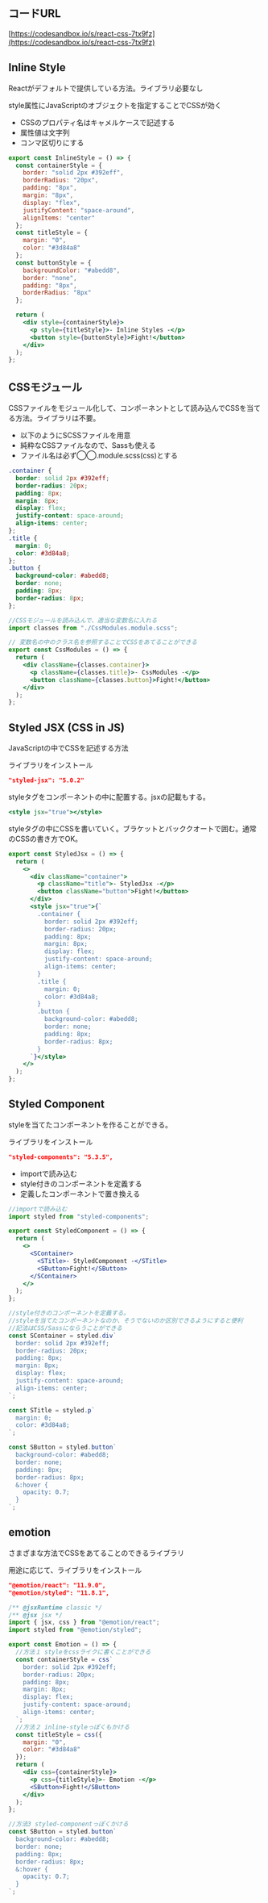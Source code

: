 ## コードURL
[https://codesandbox.io/s/react-css-7tx9fz](https://codesandbox.io/s/react-css-7tx9fz)

## Inline Style

Reactがデフォルトで提供している方法。ライブラリ必要なし

style属性にJavaScriptのオブジェクトを指定することでCSSが効く

- CSSのプロパティ名はキャメルケースで記述する
- 属性値は文字列
- コンマ区切りにする

```jsx
export const InlineStyle = () => {
  const containerStyle = {
    border: "solid 2px #392eff",
    borderRadius: "20px",
    padding: "8px",
    margin: "8px",
    display: "flex",
    justifyContent: "space-around",
    alignItems: "center"
  };
  const titleStyle = {
    margin: "0",
    color: "#3d84a8"
  };
  const buttonStyle = {
    backgroundColor: "#abedd8",
    border: "none",
    padding: "8px",
    borderRadius: "8px"
  };

  return (
    <div style={containerStyle}>
      <p style={titleStyle}>- Inline Styles -</p>
      <button style={buttonStyle}>Fight!</button>
    </div>
  );
};
```

## CSSモジュール

CSSファイルをモジュール化して、コンポーネントとして読み込んでCSSを当てる方法。ライブラリは不要。

- 以下のようにSCSSファイルを用意
- 純粋なCSSファイルなので、Sassも使える
- ファイル名は必ず◯◯.module.scss(css)とする

```scss
.container {
  border: solid 2px #392eff;
  border-radius: 20px;
  padding: 8px;
  margin: 8px;
  display: flex;
  justify-content: space-around;
  align-items: center;
};
.title {
  margin: 0;
  color: #3d84a8;
};
.button {
  background-color: #abedd8;
  border: none;
  padding: 8px;
  border-radius: 8px;
};
```

```jsx
//CSSモジュールを読み込んで、適当な変数名に入れる
import classes from "./CssModules.module.scss";

// 変数名の中のクラス名を参照することでCSSをあてることができる
export const CssModules = () => {
  return (
    <div className={classes.container}>
      <p className={classes.title}>- CssModules -</p>
      <button className={classes.button}>Fight!</button>
    </div>
  );
};
```

## Styled JSX (CSS in JS)

JavaScriptの中でCSSを記述する方法

ライブラリをインストール

```json
"styled-jsx": "5.0.2"
```

styleタグをコンポーネントの中に配置する。jsxの記載もする。

```jsx
<style jsx="true"></style>
```

styleタグの中にCSSを書いていく。ブラケットとバッククオートで囲む。通常のCSSの書き方でOK。

```jsx
export const StyledJsx = () => {
  return (
    <>
      <div className="container">
        <p className="title">- StyledJsx -</p>
        <button className="button">Fight!</button>
      </div>
      <style jsx="true">{`
        .container {
          border: solid 2px #392eff;
          border-radius: 20px;
          padding: 8px;
          margin: 8px;
          display: flex;
          justify-content: space-around;
          align-items: center;
        }
        .title {
          margin: 0;
          color: #3d84a8;
        }
        .button {
          background-color: #abedd8;
          border: none;
          padding: 8px;
          border-radius: 8px;
        }
      `}</style>
    </>
  );
};
```

## Styled Component

styleを当てたコンポーネントを作ることができる。

ライブラリをインストール

```json
"styled-components": "5.3.5",
```

- importで読み込む
- style付きのコンポーネントを定義する
- 定義したコンポーネントで置き換える

```jsx
//importで読み込む
import styled from "styled-components";

export const StyledComponent = () => {
  return (
    <>
      <SContainer>
        <STitle>- StyledComponent -</STitle>
        <SButton>Fight!</SButton>
      </SContainer>
    </>
  );
};

//style付きのコンポーネントを定義する。
//styleを当てたコンポーネントなのか、そうでないのか区別できるようにすると便利
//記法はCSS/Sassにならうことができる
const SContainer = styled.div`
  border: solid 2px #392eff;
  border-radius: 20px;
  padding: 8px;
  margin: 8px;
  display: flex;
  justify-content: space-around;
  align-items: center;
`;

const STitle = styled.p`
  margin: 0;
  color: #3d84a8;
`;

const SButton = styled.button`
  background-color: #abedd8;
  border: none;
  padding: 8px;
  border-radius: 8px;
  &:hover {
    opacity: 0.7;
  }
`;
```

## emotion

さまざまな方法でCSSをあてることのできるライブラリ

用途に応じて、ライブラリをインストール

```json
"@emotion/react": "11.9.0",
"@emotion/styled": "11.8.1",
```

```jsx
/** @jsxRuntime classic */
/** @jsx jsx */
import { jsx, css } from "@emotion/react";
import styled from "@emotion/styled";

export const Emotion = () => {
  //方法１ styleをcssライクに書くことができる
  const containerStyle = css`
    border: solid 2px #392eff;
    border-radius: 20px;
    padding: 8px;
    margin: 8px;
    display: flex;
    justify-content: space-around;
    align-items: center;
  `;
  //方法２ inline-styleっぽくもかける
  const titleStyle = css({
    margin: "0",
    color: "#3d84a8"
  });
  return (
    <div css={containerStyle}>
      <p css={titleStyle}>- Emotion -</p>
      <SButton>Fight!</SButton>
    </div>
  );
};

//方法3 styled-componentっぽくかける
const SButton = styled.button`
  background-color: #abedd8;
  border: none;
  padding: 8px;
  border-radius: 8px;
  &:hover {
    opacity: 0.7;
  }
`;
```
